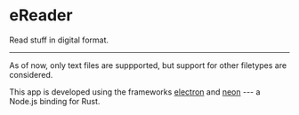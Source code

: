 # eReader

Read stuff in digital format.

---

As of now, only text files are suppported, but support for other filetypes are considered.

This app is developed using the frameworks [electron](https://www.electronjs.org/) and [neon](https://neon-bindings.com/) --- a Node.js binding for Rust.

